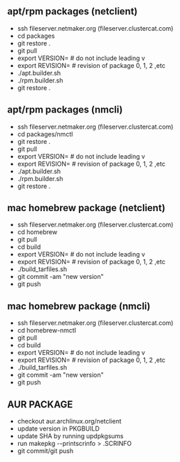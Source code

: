 ## apt/rpm packages (netclient)

* ssh fileserver.netmaker.org (fileserver.clustercat.com)
* cd packages
* git restore .
* git pull
* export VERSION=<netmaker version> # do not include leading v
* export REVISION=<package revision> # revision of package 0, 1, 2 ,etc
* ./apt.builder.sh
* ./rpm.builder.sh
* git restore .
  
## apt/rpm packages (nmcli)
* ssh fileserver.netmaker.org (fileserver.clustercat.com)
* cd packages/nmctl
* git restore .
* git pull
* export VERSION=<netmaker version> # do not include leading v
* export REVISION=<package revision> # revision of package 0, 1, 2 ,etc
* ./apt.builder.sh
* ./rpm.builder.sh
* git restore .

## mac homebrew package (netclient)
* ssh fileserver.netmaker.org (fileserver.clustercat.com)
* cd homebrew
* git pull
* cd build
* export VERSION=<netmaker version> # do not include leading v
* export REVISION=<package revision> # revision of package 0, 1, 2 ,etc
* ./build_tarfiles.sh
* git commit -am "new version"
* git push
  

## mac homebrew package (nmcli)
* ssh fileserver.netmaker.org (fileserver.clustercat.com)
* cd homebrew-nmctl
* git pull
* cd build
* export VERSION=<netmaker version> # do not include leading v
* export REVISION=<package revision> # revision of package 0, 1, 2 ,etc
* ./build_tarfiles.sh
* git commit -am "new version"
* git push

## AUR PACKAGE
* checkout aur.archlinux.org/netclient
* update version in PKGBUILD
* update SHA by running updpkgsums
* run makepkg --printscrinfo > .SCRINFO
* git commit/git push
